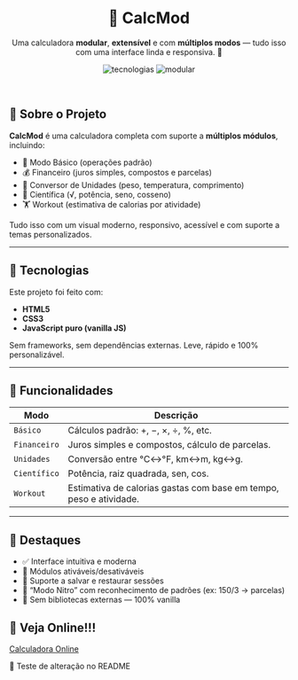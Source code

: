 <h1 align="center">🧮 CalcMod</h1>
<p align="center">Uma calculadora <strong>modular</strong>, <strong>extensível</strong> e com <strong>múltiplos modos</strong> — tudo isso com uma interface linda e responsiva. 🚀</p>

<p align="center">
  <img src="https://img.shields.io/badge/feito%20com-%E2%9D%A4%20HTML%2FCSS%2FJS-blueviolet?style=flat" alt="tecnologias">
  <img src="https://img.shields.io/badge/Calculadora-Modular-green?style=flat" alt="modular">
</p>

<br>

## 🧩 Sobre o Projeto

**CalcMod** é uma calculadora completa com suporte a **múltiplos módulos**, incluindo:

- 🧮 Modo Básico (operações padrão)
- 💰 Financeiro (juros simples, compostos e parcelas)
- 📐 Conversor de Unidades (peso, temperatura, comprimento)
- 🧠 Científica (√, potência, seno, cosseno)
- 🏋️ Workout (estimativa de calorias por atividade)

Tudo isso com um visual moderno, responsivo, acessível e com suporte a temas personalizados.

---

## 🚀 Tecnologias

Este projeto foi feito com:

- **HTML5**
- **CSS3**
- **JavaScript puro (vanilla JS)**

Sem frameworks, sem dependências externas. Leve, rápido e 100% personalizável.

---

## 🎨 Funcionalidades

|     Modo     | Descrição |
|--------------|-----------|
| `Básico`     | Cálculos padrão: +, −, ×, ÷, %, etc. |
| `Financeiro` | Juros simples e compostos, cálculo de parcelas. |
| `Unidades`   | Conversão entre °C↔°F, km↔m, kg↔g. |
| `Científico` | Potência, raiz quadrada, sen, cos. |
| `Workout`    | Estimativa de calorias gastas com base em tempo, peso e atividade. |

---

## 🧠 Destaques

- ✅ Interface intuitiva e moderna
- 🔌 Módulos ativáveis/desativáveis
- 💾 Suporte a salvar e restaurar sessões
- 🧠 “Modo Nitro” com reconhecimento de padrões (ex: 150/3 → parcelas)
- 🧪 Sem bibliotecas externas — 100% vanilla


## 👀 Veja Online!!! 
<a href="https://jorgedev1122.github.io/CalcMod/" target="_blank" rel="noopener noreferrer">Calculadora Online</a>

🧪 Teste de alteração no README

